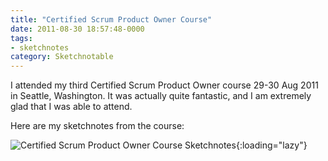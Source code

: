 ```yaml
---
title: "Certified Scrum Product Owner Course"
date: 2011-08-30 18:57:48-0000
tags:
- sketchnotes
category: Sketchnotable
---
```


I attended my third Certified Scrum Product Owner course 29-30 Aug 2011 in Seattle, Washington. It was actually quite fantastic, and I am extremely glad that I was able to attend.

Here are my sketchnotes from the course:

![Certified Scrum Product Owner Course Sketchnotes](https://www.sketchnotable.com/uploads/2021/346823161f.png){:loading="lazy"}

